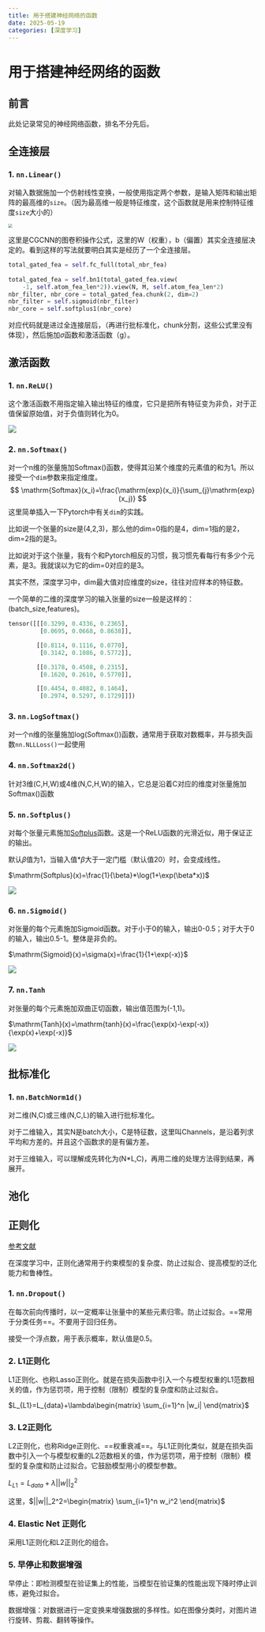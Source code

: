 ```yaml
---
title: 用于搭建神经网络的函数
date: 2025-05-19
categories: [深度学习]
---
```


# 用于搭建神经网络的函数

## 前言

此处记录常见的神经网络函数，排名不分先后。

## 全连接层

### 1. `nn.Linear()`

对输入数据施加一个仿射线性变换，一般使用指定两个参数，是输入矩阵和输出矩阵的最高维的`size`。（因为最高维一般是特征维度，这个函数就是用来控制特征维度`size`大小的）

<img src="https://xiaoxiaobuaigugujiao.oss-cn-beijing.aliyuncs.com/img/%E5%9B%BE%E5%8D%B7%E7%A7%AF.png" style="zoom:50%;" />

这里是CGCNN的图卷积操作公式，这里的W（权重），b（偏置）其实全连接层决定的。看到这样的写法就要明白其实是经历了一个全连接层。

```python
total_gated_fea = self.fc_full(total_nbr_fea)
        
total_gated_fea = self.bn1(total_gated_fea.view(
	-1, self.atom_fea_len*2)).view(N, M, self.atom_fea_len*2)
nbr_filter, nbr_core = total_gated_fea.chunk(2, dim=2)
nbr_filter = self.sigmoid(nbr_filter)
nbr_core = self.softplus1(nbr_core)
```

对应代码就是进过全连接层后，（再进行批标准化，chunk分割，这些公式里没有体现），然后施加$\sigma$函数和激活函数（g）。

## 激活函数

### 1. `nn.ReLU()`

这个激活函数不用指定输入输出特征的维度，它只是把所有特征变为非负，对于正值保留原始值，对于负值则转化为0。

<img src="https://xiaoxiaobuaigugujiao.oss-cn-beijing.aliyuncs.com/img/ReLU.png"/>

### 2. `nn.Softmax()`

对一个n维的张量施加Softmax()函数，使得其沿某个维度的元素值的和为1。所以接受一个`dim`参数来指定维度。
$$
\mathrm{Softmax}(x_i)=\frac{\mathrm{exp}(x_i)}{\sum_{j}\mathrm{exp}(x_j)}
$$
这里简单插入一下Pytorch中有关`dim`的实践。

比如说一个张量的size是(4,2,3)，那么他的dim=0指的是4，dim=1指的是2，dim=2指的是3。

比如说对于这个张量，我有个和Pytorch相反的习惯，我习惯先看每行有多少个元素，是3。我就误以为它的dim=0对应的是3。

其实不然，深度学习中，dim最大值对应维度的size，往往对应样本的特征数。

一个简单的二维的深度学习的输入张量的size一般是这样的：(batch_size,features)。

```python
tensor([[[0.3299, 0.4336, 0.2365],
         [0.0695, 0.0668, 0.8638]],

        [[0.8114, 0.1116, 0.0770],
         [0.3142, 0.1086, 0.5772]],

        [[0.3178, 0.4508, 0.2315],
         [0.1620, 0.2610, 0.5770]],

        [[0.4454, 0.4082, 0.1464],
         [0.2974, 0.5297, 0.1729]]])
```

### 3. `nn.LogSoftmax()`

对一个n维的张量施加log(Softmax())函数，通常用于获取对数概率，并与损失函数`nn.NLLLoss()`一起使用

### 4. `nn.Softmax2d()`

针对3维(C,H,W)或4维(N,C,H,W)的输入，它总是沿着C对应的维度对张量施加Softmax()函数

### 5. `nn.Softplus()`

对每个张量元素施加[Softplus](https://docs.pytorch.org/docs/stable/generated/torch.nn.Softplus.html#torch.nn.Softplus)函数。这是一个ReLU函数的光滑近似，用于保证正的输出。

默认$\beta$值为1，当输入值*$\beta$大于一定门槛（默认值20）时，会变成线性。

$\mathrm{Softplus}(x)=\frac{1}{\beta}*\log(1+\exp(\beta*x))$

<img src="https://xiaoxiaobuaigugujiao.oss-cn-beijing.aliyuncs.com/img/Softplus.png"/>

### 6. `nn.Sigmoid()`

对张量的每个元素施加Sigmoid函数。对于小于0的输入，输出0-0.5；对于大于0的输入，输出0.5-1。整体是非负的。

$\mathrm{Sigmoid}(x)=\sigma(x)=\frac{1}{1+\exp(-x)}$

<img src="https://xiaoxiaobuaigugujiao.oss-cn-beijing.aliyuncs.com/img/Sigmoid.png"/>

### 7. `nn.Tanh`

对张量的每个元素施加双曲正切函数，输出值范围为(-1,1)。

$\mathrm{Tanh}(x)=\mathrm{tanh}(x)=\frac{\exp(x)-\exp(-x)}{\exp(x)+\exp(-x)}$

<img src="https://xiaoxiaobuaigugujiao.oss-cn-beijing.aliyuncs.com/img/Tanh.png"/>

## 批标准化

### 1. `nn.BatchNorm1d()`

对二维(N,C)或三维(N,C,L)的输入进行批标准化。

对于二维输入，其实N是batch大小，C是特征数，这里叫Channels，是沿着列求平均和方差的。并且这个函数求的是有偏方差。

对于三维输入，可以理解成先转化为(N*L,C)，再用二维的处理方法得到结果，再展开。

## 池化



## 正则化

[参考文献]([一篇文章详解深度学习正则化方法（L1、L2、Dropout正则化相关概念、定义、数学公式、Python代码实现）-CSDN博客](https://blog.csdn.net/a910247/article/details/137604232))

在深度学习中，正则化通常用于约束模型的复杂度、防止过拟合、提高模型的泛化能力和鲁棒性。

### 1. `nn.Dropout()`

在每次前向传播时，以一定概率让张量中的某些元素归零。防止过拟合。==常用于分类任务==。不要用于回归任务。

接受一个浮点数，用于表示概率，默认值是0.5。

### 2. L1正则化

L1正则化、也称Lasso正则化。就是在损失函数中引入一个与模型权重的L1范数相关的值，作为惩罚项，用于控制（限制）模型的复杂度和防止过拟合。

$L_{L1}=L_{data}+\lambda\begin{matrix} \sum_{i=1}^n |w_i| \end{matrix}$

### 3. L2正则化

L2正则化，也称Ridge正则化、==权重衰减==。与L1正则化类似，就是在损失函数中引入一个与模型权重的L2范数相关的值，作为惩罚项，用于控制（限制）模型的复杂度和防止过拟合。它鼓励模型用小的模型参数。

$L_{L1}=L_{data}+\lambda||w||_2^2$

这里，$||w||_2^2=\begin{matrix} \sum_{i=1}^n w_i^2 \end{matrix}$ 

### 4. Elastic Net 正则化

采用L1正则化和L2正则化的组合。

### 5. 早停止和数据增强

早停止：即检测模型在验证集上的性能，当模型在验证集的性能出现下降时停止训练，避免过拟合。

数据增强：对数据进行一定变换来增强数据的多样性。如在图像分类时，对图片进行旋转、剪裁、翻转等操作。

